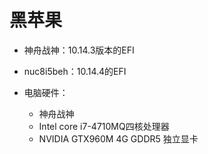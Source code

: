 # 黑苹果
- 神舟战神：10.14.3版本的EFI
- nuc8i5beh：10.14.4的EFI

- 电脑硬件：
	- 神舟战神
	- Intel core i7-4710MQ四核处理器
	- NVIDIA GTX960M 4G GDDR5 独立显卡
